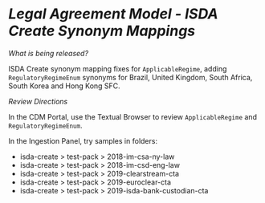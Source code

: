 # *Legal Agreement Model - ISDA Create Synonym Mappings*

_What is being released?_

ISDA Create synonym mapping fixes for `ApplicableRegime`, adding `RegulatoryRegimeEnum` synonyms for Brazil, United Kingdom, South Africa, South Korea and Hong Kong SFC.

_Review Directions_

In the CDM Portal, use the Textual Browser to review `ApplicableRegime` and `RegulatoryRegimeEnum`.

In the Ingestion Panel, try samples in folders:

- isda-create > test-pack > 2018-im-csa-ny-law
- isda-create > test-pack > 2018-im-csd-eng-law
- isda-create > test-pack > 2019-clearstream-cta
- isda-create > test-pack > 2019-euroclear-cta
- isda-create > test-pack > 2019-isda-bank-custodian-cta
